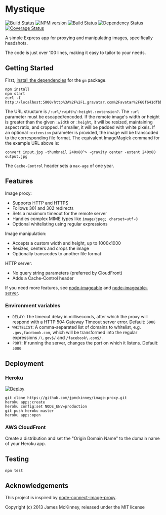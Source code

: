 # Mystique

[![Build Status](https://travis-ci.org/feedcast/mystique.svg?branch=master)](https://travis-ci.org/feedcast/mystique)
[![NPM version](https://badge.fury.io/js/image-proxy.svg)](https://badge.fury.io/js/image-proxy)
[![Build Status](https://secure.travis-ci.org/jpmckinney/image-proxy.png)](https://travis-ci.org/jpmckinney/image-proxy)
[![Dependency Status](https://david-dm.org/jpmckinney/image-proxy.svg)](https://david-dm.org/jpmckinney/image-proxy)
[![Coverage Status](https://coveralls.io/repos/jpmckinney/image-proxy/badge.png)](https://coveralls.io/r/jpmckinney/image-proxy)

A simple Express app for proxying and manipulating images, specifically headshots.

The code is just over 100 lines, making it easy to tailor to your needs.

## Getting Started

First, [install the dependencies](https://github.com/aheckmann/gm#getting-started) for the `gm` package.

    npm install
    npm start
    curl -I http://localhost:5000/http%3A%2F%2F1.gravatar.com%2Favatar%2F60f641dfbb4215f1f6d6c059eebf1848/240/80.jpg

The URL structure is `/:url/:width/:height.:extension?`. The `:url` parameter must be escaped/encoded. If the remote image's width or height is greater than the given `:width` or `:height`, it will be resized, maintaining aspect ratio, and cropped. If smaller, it will be padded with white pixels. If an optional `:extension` parameter is provided, the image will be transcoded to the corresponding file format. The equivalent ImageMagick command for the example URL above is:

    convert input.jpg -thumbnail 240x80^> -gravity center -extent 240x80 output.jpg

The `Cache-Control` header sets a `max-age` of one year.

## Features

Image proxy:

* Supports HTTP and HTTPS
* Follows 301 and 302 redirects
* Sets a maximum timeout for the remote server
* Handles complex MIME types like `image/jpeg; charset=utf-8`
* Optional whitelisting using regular expressions

Image manipulation:

* Accepts a custom width and height, up to 1000x1000
* Resizes, centers and crops the image
* Optionally transcodes to another file format

HTTP server:

* No query string parameters (preferred by CloudFront)
* Adds a Cache-Control header

If you need more features, see [node-imageable](https://github.com/sdepold/node-imageable) and [node-imageable-server](https://github.com/dawanda/node-imageable-server).

### Environment variables

* `DELAY`: The timeout delay in milliseconds, after which the proxy will respond with a HTTP 504 Gateway Timeout server error. Default: `5000`
* `WHITELIST`: A comma-separated list of domains to whitelist, e.g. `.gov,facebook.com`, which will be transformed into the regular expressions `/\.gov$/` and `/facebook\.com$/`.
* `PORT`: If running the server, changes the port on which it listens. Default: `5000`

## Deployment

### Heroku

[![Deploy](https://www.herokucdn.com/deploy/button.png)](https://heroku.com/deploy)

    git clone https://github.com/jpmckinney/image-proxy.git
    heroku apps:create
    heroku config:set NODE_ENV=production
    git push heroku master
    heroku apps:open

### AWS CloudFront

Create a distribution and set the "Origin Domain Name" to the domain name of your Heroku app.

## Testing

    npm test

## Acknowledgements

This project is inspired by [node-connect-image-proxy](https://github.com/mysociety/node-connect-image-proxy).

Copyright (c) 2013 James McKinney, released under the MIT license
